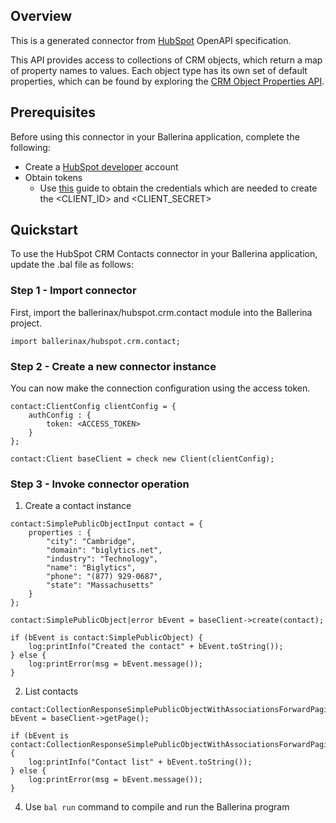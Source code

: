 ## Overview
This is a generated connector from [HubSpot](https://www.hubspot.com/) OpenAPI specification. 

This API provides access to collections of CRM objects, which return a map of property names to values. Each object type has its own set of default properties, which can be found by exploring the [CRM Object Properties API](https://developers.hubspot.com/docs/methods/crm-properties/crm-properties-overview). 

## Prerequisites
Before using this connector in your Ballerina application, complete the following:
* Create a [HubSpot developer](https://developers.hubspot.com/) account
* Obtain tokens
    - Use [this](https://developers.hubspot.com/docs/api/working-with-oauth4) guide to obtain the credentials which are needed to create the <CLIENT_ID> and <CLIENT_SECRET>

## Quickstart
To use the HubSpot CRM Contacts connector in your Ballerina application, update the .bal file as follows:
### Step 1 - Import connector
First, import the ballerinax/hubspot.crm.contact module into the Ballerina project.
```ballerina
import ballerinax/hubspot.crm.contact;
```
### Step 2 - Create a new connector instance
You can now make the connection configuration using the access token.
```ballerina
contact:ClientConfig clientConfig = {
    authConfig : {
        token: <ACCESS_TOKEN>
    }
};

contact:Client baseClient = check new Client(clientConfig);

```
### Step 3 - Invoke connector operation
1. Create a contact instance

```ballerina
contact:SimplePublicObjectInput contact = {
    properties : {
        "city": "Cambridge",
        "domain": "biglytics.net",
        "industry": "Technology",
        "name": "Biglytics",
        "phone": "(877) 929-0687",
        "state": "Massachusetts"
    }      
};

contact:SimplePublicObject|error bEvent = baseClient->create(contact);

if (bEvent is contact:SimplePublicObject) {
    log:printInfo("Created the contact" + bEvent.toString());
} else {
    log:printError(msg = bEvent.message());
}
```

2. List contacts

```ballerina
contact:CollectionResponseSimplePublicObjectWithAssociationsForwardPaging|error bEvent = baseClient->getPage();

if (bEvent is contact:CollectionResponseSimplePublicObjectWithAssociationsForwardPaging) {
    log:printInfo("Contact list" + bEvent.toString());
} else {
    log:printError(msg = bEvent.message());
}
```

4. Use `bal run` command to compile and run the Ballerina program

